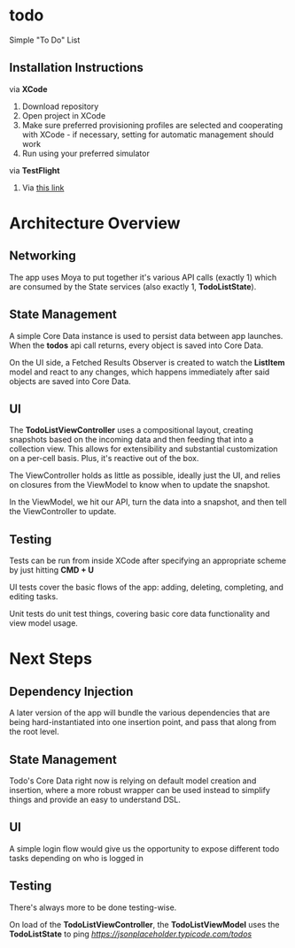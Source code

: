 # todo
Simple "To Do" List

## Installation Instructions
via **XCode**
1. Download repository
2. Open project in XCode
3. Make sure preferred provisioning profiles are selected and cooperating with XCode - if necessary, setting for automatic management should work
4. Run using your preferred simulator

via **TestFlight**
1. Via [this link](https://testflight.apple.com/join/vcsmSjP6)

# Architecture Overview
## Networking
The app uses Moya to put together it's various API calls (exactly 1) which are consumed by the State services (also exactly 1, **TodoListState**).

## State Management
A simple Core Data instance is used to persist data between app launches.  When the **todos** api call returns, every object is saved into Core Data.

On the UI side, a Fetched Results Observer is created to watch the **ListItem** model and react to any changes, which happens immediately after said objects are saved into Core Data.

## UI
The **TodoListViewController** uses a compositional layout, creating snapshots based on the incoming data and then feeding that into a collection view.  This allows for extensibility
and substantial customization on a per-cell basis.  Plus, it's reactive out of the box.

The ViewController holds as little as possible, ideally just the UI, and relies on closures from the ViewModel to know when to update the snapshot.

In the ViewModel, we hit our API, turn the data into a snapshot, and then tell the ViewController to update.

## Testing
Tests can be run from inside XCode after specifying an appropriate scheme by just hitting **CMD + U**

UI tests cover the basic flows of the app: adding, deleting, completing, and editing tasks.

Unit tests do unit test things, covering basic core data functionality and view model usage.

# Next Steps
## Dependency Injection
A later version of the app will bundle the various dependencies that are being hard-instantiated into one insertion point, and pass that along from the root level.

## State Management
Todo's Core Data right now is relying on default model creation and insertion, where a more robust wrapper can be used instead to simplify things and provide an 
easy to understand DSL.

## UI
A simple login flow would give us the opportunity to expose different todo tasks depending on who is logged in

## Testing
There's always more to be done testing-wise.






On load of the **TodoListViewController**, the **TodoListViewModel** uses the **TodoListState** to ping *https://jsonplaceholder.typicode.com/todos*